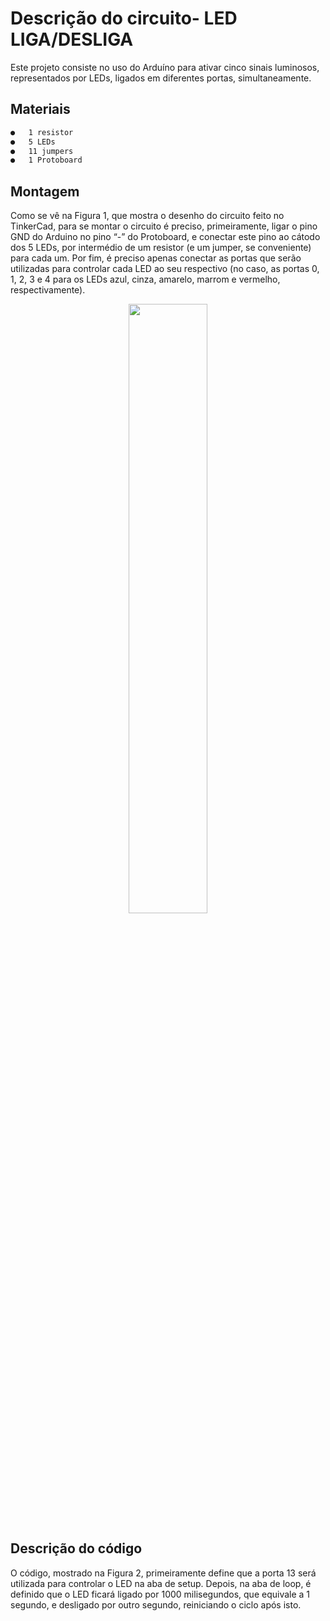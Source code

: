 # Descrição do circuito- LED LIGA/DESLIGA

Este projeto consiste no uso do Arduíno para ativar cinco sinais luminosos, representados por LEDs, ligados em diferentes portas, simultaneamente.

## Materiais
```sh
●	1 resistor
●	5 LEDs
●	11 jumpers
●	1 Protoboard
```
## Montagem
Como se vê na Figura 1, que mostra o desenho do circuito feito no TinkerCad, para se montar o circuito é preciso, primeiramente, ligar o pino GND do Arduino no pino “-” do Protoboard, e conectar este pino ao cátodo dos 5 LEDs, por intermédio de um resistor (e um jumper, se conveniente) para cada um. Por fim, é preciso apenas conectar as portas que serão utilizadas para controlar cada LED ao seu respectivo (no caso, as portas 0, 1, 2, 3 e 4 para os LEDs azul, cinza, amarelo, marrom e vermelho, respectivamente).
<div align="center">
<img src="https://user-images.githubusercontent.com/72284498/194414939-d7c55a9d-2781-4f7a-9fb6-50cc1c19c9da.png" width=50%>
</div>

## Descrição do código

O código, mostrado na Figura 2, primeiramente define que a porta 13 será utilizada para controlar o LED na aba de setup. Depois, na aba de loop, é definido que o LED ficará ligado por 1000 milisegundos, que equivale a 1 segundo, e desligado por outro segundo, reiniciando o ciclo após isto.
